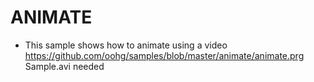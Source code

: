 # ANIMATE

* This sample shows how to animate using a video https://github.com/oohg/samples/blob/master/animate/animate.prg
Sample.avi needed
